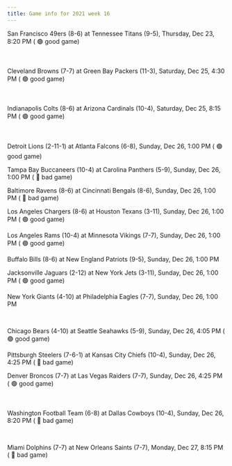 ```yaml
---
title: Game info for 2021 week 16
---
```

San Francisco 49ers (8-6) at Tennessee Titans (9-5), Thursday, Dec 23, 8:20 PM (	:green_circle: good game)


<br/>

Cleveland Browns (7-7) at Green Bay Packers (11-3), Saturday, Dec 25, 4:30 PM (	:green_circle: good game)


<br/>

Indianapolis Colts (8-6) at Arizona Cardinals (10-4), Saturday, Dec 25, 8:15 PM (	:green_circle: good game)


<br/>

Detroit Lions (2-11-1) at Atlanta Falcons (6-8), Sunday, Dec 26, 1:00 PM (	:green_circle: good game)

Tampa Bay Buccaneers (10-4) at Carolina Panthers (5-9), Sunday, Dec 26, 1:00 PM (	:red_circle: bad game)

Baltimore Ravens (8-6) at Cincinnati Bengals (8-6), Sunday, Dec 26, 1:00 PM (	:red_circle: bad game)

Los Angeles Chargers (8-6) at Houston Texans (3-11), Sunday, Dec 26, 1:00 PM (	:green_circle: good game)

Los Angeles Rams (10-4) at Minnesota Vikings (7-7), Sunday, Dec 26, 1:00 PM (	:green_circle: good game)

Buffalo Bills (8-6) at New England Patriots (9-5), Sunday, Dec 26, 1:00 PM

Jacksonville Jaguars (2-12) at New York Jets (3-11), Sunday, Dec 26, 1:00 PM (	:green_circle: good game)

New York Giants (4-10) at Philadelphia Eagles (7-7), Sunday, Dec 26, 1:00 PM


<br/>

Chicago Bears (4-10) at Seattle Seahawks (5-9), Sunday, Dec 26, 4:05 PM (	:green_circle: good game)

Pittsburgh Steelers (7-6-1) at Kansas City Chiefs (10-4), Sunday, Dec 26, 4:25 PM (	:red_circle: bad game)

Denver Broncos (7-7) at Las Vegas Raiders (7-7), Sunday, Dec 26, 4:25 PM (	:green_circle: good game)


<br/>

Washington Football Team (6-8) at Dallas Cowboys (10-4), Sunday, Dec 26, 8:20 PM (	:red_circle: bad game)


<br/>

Miami Dolphins (7-7) at New Orleans Saints (7-7), Monday, Dec 27, 8:15 PM (	:red_circle: bad game)


